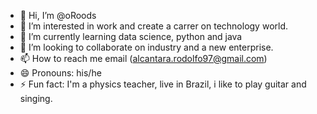 - 👋 Hi, I’m @oRoods
- 👀 I’m interested in work and create a carrer on technology world.
- 🌱 I’m currently learning data science, python and java
- 💞️ I’m looking to collaborate on industry and a new enterprise.
- 📫 How to reach me email (alcantara.rodolfo97@gmail.com)
- 😄 Pronouns: his/he
- ⚡ Fun fact: I'm a physics teacher, live in Brazil, i like to play guitar and singing.

<!---
oRoods/oRoods is a ✨ special ✨ repository because its `README.md` (this file) appears on your GitHub profile.
You can click the Preview link to take a look at your changes.
--->
